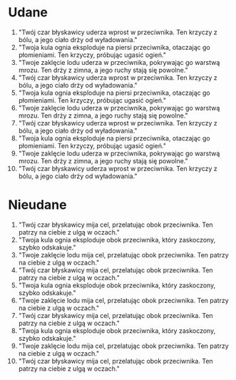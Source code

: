 
# Udane
1. "Twój czar błyskawicy uderza wprost w przeciwnika. Ten krzyczy z bólu, a jego ciało drży od wyładowania."
2. "Twoja kula ognia eksploduje na piersi przeciwnika, otaczając go płomieniami. Ten krzyczy, próbując ugasić ogień."
3. "Twoje zaklęcie lodu uderza w przeciwnika, pokrywając go warstwą mrozu. Ten drży z zimna, a jego ruchy stają się powolne."
4. "Twój czar błyskawicy uderza wprost w przeciwnika. Ten krzyczy z bólu, a jego ciało drży od wyładowania."
5. "Twoja kula ognia eksploduje na piersi przeciwnika, otaczając go płomieniami. Ten krzyczy, próbując ugasić ogień."
6. "Twoje zaklęcie lodu uderza w przeciwnika, pokrywając go warstwą mrozu. Ten drży z zimna, a jego ruchy stają się powolne."
7. "Twój czar błyskawicy uderza wprost w przeciwnika. Ten krzyczy z bólu, a jego ciało drży od wyładowania."
8. "Twoja kula ognia eksploduje na piersi przeciwnika, otaczając go płomieniami. Ten krzyczy, próbując ugasić ogień."
9. "Twoje zaklęcie lodu uderza w przeciwnika, pokrywając go warstwą mrozu. Ten drży z zimna, a jego ruchy stają się powolne."
10. "Twój czar błyskawicy uderza wprost w przeciwnika. Ten krzyczy z bólu, a jego ciało drży od wyładowania."

# Nieudane
1. "Twój czar błyskawicy mija cel, przelatując obok przeciwnika. Ten patrzy na ciebie z ulgą w oczach."
2. "Twoja kula ognia eksploduje obok przeciwnika, który zaskoczony, szybko odskakuje."
3. "Twoje zaklęcie lodu mija cel, przelatując obok przeciwnika. Ten patrzy na ciebie z ulgą w oczach."
4. "Twój czar błyskawicy mija cel, przelatując obok przeciwnika. Ten patrzy na ciebie z ulgą w oczach."
5. "Twoja kula ognia eksploduje obok przeciwnika, który zaskoczony, szybko odskakuje."
6. "Twoje zaklęcie lodu mija cel, przelatując obok przeciwnika. Ten patrzy na ciebie z ulgą w oczach."
7. "Twój czar błyskawicy mija cel, przelatując obok przeciwnika. Ten patrzy na ciebie z ulgą w oczach."
8. "Twoja kula ognia eksploduje obok przeciwnika, który zaskoczony, szybko odskakuje."
9. "Twoje zaklęcie lodu mija cel, przelatując obok przeciwnika. Ten patrzy na ciebie z ulgą w oczach."
10. "Twój czar błyskawicy mija cel, przelatując obok przeciwnika. Ten patrzy na ciebie z ulgą w oczach."